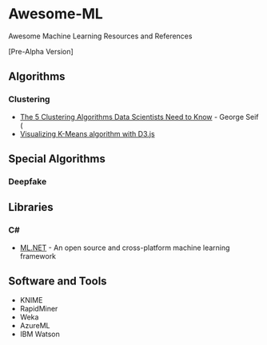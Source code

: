 # Awesome-ML
Awesome Machine Learning Resources and References

[Pre-Alpha Version]

## Algorithms
### Clustering
* [The 5 Clustering Algorithms Data Scientists Need to Know](https://towardsdatascience.com/the-5-clustering-algorithms-data-scientists-need-to-know-a36d136ef68) - George Seif (
* [Visualizing K-Means algorithm with D3.js](http://tech.nitoyon.com/en/blog/2013/11/07/k-means/)


## Special Algorithms
### Deepfake


## Libraries
### C#
* [ML.NET](https://dotnet.microsoft.com/apps/machinelearning-ai/ml-dotnet) - An open source and cross-platform machine learning framework

## Software and Tools
* KNIME
* RapidMiner
* Weka
* AzureML
* IBM Watson

